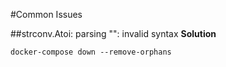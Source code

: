 #Common Issues

##strconv.Atoi: parsing "": invalid syntax
**Solution**
```
docker-compose down --remove-orphans

```
